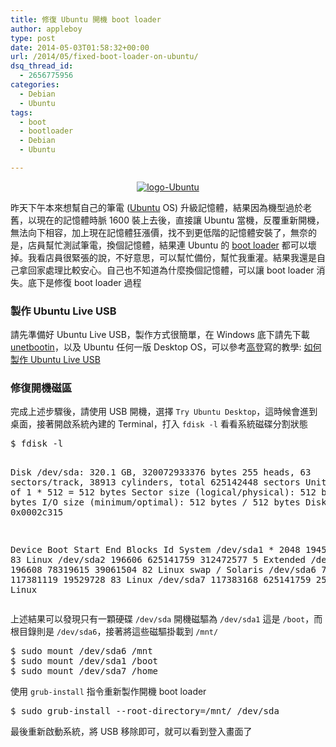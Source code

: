 ```yaml
---
title: 修復 Ubuntu 開機 boot loader
author: appleboy
type: post
date: 2014-05-03T01:58:32+00:00
url: /2014/05/fixed-boot-loader-on-ubuntu/
dsq_thread_id:
  - 2656775956
categories:
  - Debian
  - Ubuntu
tags:
  - boot
  - bootloader
  - Debian
  - Ubuntu

---
```

<div style="margin:0 auto; text-align:center">
  <a href="https://www.flickr.com/photos/appleboy/6760100409/" title="logo-Ubuntu by appleboy46, on Flickr"><img src="https://i2.wp.com/farm8.staticflickr.com/7153/6760100409_b23d1ce67b_m.jpg?resize=240%2C165&#038;ssl=1" alt="logo-Ubuntu" data-recalc-dims="1" /></a>
</div>

昨天下午本來想幫自己的筆電 ([Ubuntu][1] OS) 升級記憶體，結果因為機型過於老舊，以現在的記憶體時脈 1600 裝上去後，直接讓 Ubuntu 當機，反覆重新開機，無法向下相容，加上現在記憶體狂漲價，找不到更低階的記憶體安裝了，無奈的是，店員幫忙測試筆電，換個記憶體，結果連 Ubuntu 的 [boot loader][2] 都可以壞掉。我看店員很緊張的說，不好意思，可以幫忙備份，幫忙我重灌。結果我還是自己拿回家處理比較安心。自己也不知道為什麼換個記憶體，可以讓 boot loader 消失。底下是修復 boot loader 過程

<!--more-->

### 製作 Ubuntu Live USB

請先準備好 Ubuntu Live USB，製作方式很簡單，在 Windows 底下請先下載 [unetbootin][3]，以及 Ubuntu 任何一版 Desktop OS，可以參考[高登][4]寫的教學: [如何製作 Ubuntu Live USB][5]

### 修復開機磁區

完成上述步驟後，請使用 USB 開機，選擇 `Try Ubuntu Desktop`，這時候會進到桌面，接著開啟系統內建的 Terminal，打入 `fdisk -l` 看看系統磁碟分割狀態

<div>
  <pre class="brush: bash; title: ; notranslate" title="">$ fdisk -l

Disk /dev/sda: 320.1 GB, 320072933376 bytes
255 heads, 63 sectors/track, 38913 cylinders, total 625142448 sectors
Units = sectors of 1 * 512 = 512 bytes
Sector size (logical/physical): 512 bytes / 512 bytes
I/O size (minimum/optimal): 512 bytes / 512 bytes
Disk identifier: 0x0002c315

   Device Boot      Start         End      Blocks   Id  System
/dev/sda1   *        2048      194559       96256   83  Linux
/dev/sda2          196606   625141759   312472577    5  Extended
/dev/sda5          196608    78319615    39061504   82  Linux swap / Solaris
/dev/sda6        78321664   117381119    19529728   83  Linux
/dev/sda7       117383168   625141759   253879296   83  Linux</pre>
</div>

上述結果可以發現只有一顆硬碟 `/dev/sda` 開機磁驅為 `/dev/sda1` 這是 `/boot`，而根目錄則是 `/dev/sda6`，接著將這些磁驅掛載到 `/mnt/`

<div>
  <pre class="brush: bash; title: ; notranslate" title="">$ sudo mount /dev/sda6 /mnt
$ sudo mount /dev/sda1 /boot
$ sudo mount /dev/sda7 /home</pre>
</div>

使用 `grub-install` 指令重新製作開機 boot loader

<div>
  <pre class="brush: bash; title: ; notranslate" title="">$ sudo grub-install --root-directory=/mnt/ /dev/sda</pre>
</div>

最後重新啟動系統，將 USB 移除即可，就可以看到登入畫面了

 [1]: http://www.ubuntu.com/
 [2]: http://linux.vbird.org/linux_basic/0510osloader.php
 [3]: http://unetbootin.sourceforge.net/
 [4]: http://gordon168.tw
 [5]: http://gordon168.tw/?p=323